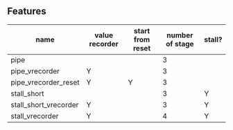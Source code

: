 ## Features


| name                  | value recorder  | start from reset |  number of stage | stall? |
|-----------------------|-----------------|------------------|------------------|--------|
| pipe                  |                 |                  |      3           |        |
| pipe_vrecorder        |   Y             |                  |      3           |        |
| pipe_vrecorder_reset  |   Y             |        Y         |      3           |        |
| stall_short           |                 |                  |      3           |   Y    |
| stall_short_vrecorder |   Y             |                  |      3           |   Y    |
| stall_vrecorder       |   Y             |                  |      4           |   Y    |


